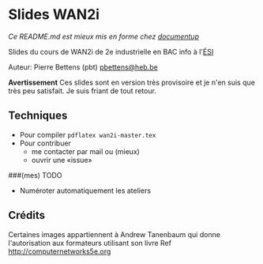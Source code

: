 # Slides WAN2i

*Ce README.md est mieux mis en forme chez
[documentup](http://documentup.com/pbettens/wan2i-slides)*

Slides du cours de WAN2i de 2e industrielle en BAC info à 
l'[ÉSI](http://www.heb.be/esi)

Auteur: Pierre Bettens (pbt) <pbettens@heb.be>

**Avertissement** Ces slides sont en version très provisoire et je n'en suis que
très peu satisfait. Je suis friant de tout retour. 

## Techniques
* Pour compiler `pdflatex wan2i-master.tex`
* Pour contribuer
  - me contacter par mail ou (mieux)
  - ouvrir une «issue»

###(mes) TODO
  - Numéroter automatiquement les ateliers

## Crédits
Certaines images appartiennent à Andrew Tanenbaum qui donne l'autorisation aux
formateurs utilisant son livre
Ref http://computernetworks5e.org


